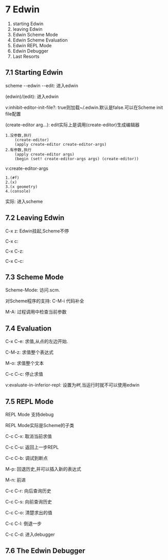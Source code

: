 # 7 Edwin
1. starting Edwin
2. leaving Edwin
3. Edwin Scheme Mode
4. Edwin Scheme Evaluation
5. Edwin REPL Mode
6. Edwin Debugger
7. Last Resorts

## 7.1 Starting Edwin
scheme --edwin --edit: 进入edwin

(edwin)/(edit): 进入edwin

v:inhibit-editor-init-file?: true则加载~/.edwin.默认是false.可以在Scheme init file配置

(create-editor arg...): edit实际上是调用(create-editor)生成编辑器
    
    1.没参数,执行
        (create-editor)
        (apply create-editor create-editor-args)
    2.有参数,执行
        (apply create-editor args)
        (begin (set! create-editor-args args) (create-editor))
        
v:create-editor-args

    1.(#f)
    2.(x)
    3.(x geometry)
    4.(console)
    
实际: 进入scheme
    
## 7.2 Leaving Edwin
C-x z: Edwin挂起,Scheme不停

C-x c:

C-x C-z:

C-x C-c:

## 7.3 Scheme Mode
Scheme-Mode: 访问.scm.

对Scheme程序的支持: C-M-i 代码补全

M-A: 过程调用中检查当前参数

## 7.4 Evaluation
C-x C-e: 求值,从点的左边开始.

C-M-z: 求值整个表达式

M-o: 求值整个文本

C-c C-c: 停止求值

v:evaluate-in-inferior-repl: 设置为#f,当运行时就不可以使用edwin

## 7.5 REPL Mode
REPL Mode 支持debug  

REPL Mode实际是Scheme的子类

C-c C-x: 取消当前求值

C-c C-u: 返回上一步REPL

C-c C-b: 调试到断点

M-p: 回退历史,并可以插入新的表达式

M-n: 前进

C-c C-r: 向后查询历史

C-c C-s: 向前查询历史

C-c C-o: 清楚求出的值

C-c C-l: 倒退一步

C-c C-d: 进入debugger

## 7.6 The Edwin Debugger

